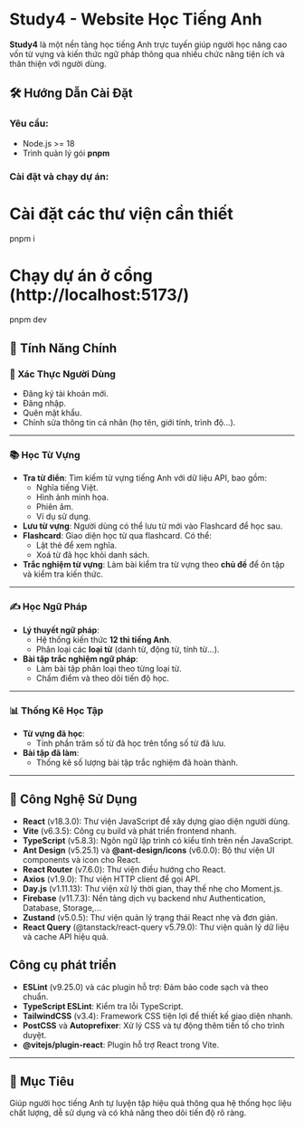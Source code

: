 # Study4 - Website Học Tiếng Anh

**Study4** là một nền tảng học tiếng Anh trực tuyến giúp người học nâng cao vốn từ vựng và kiến thức ngữ pháp thông qua nhiều chức năng tiện ích và thân thiện với người dùng.

## 🛠️ Hướng Dẫn Cài Đặt

### Yêu cầu:
- Node.js >= 18
- Trình quản lý gói **pnpm**

### Cài đặt và chạy dự án:

# Cài đặt các thư viện cần thiết
pnpm i

# Chạy dự án ở cổng (http://localhost:5173/)
pnpm dev

## 🎯 Tính Năng Chính

### 🔐 Xác Thực Người Dùng
- Đăng ký tài khoản mới.
- Đăng nhập.
- Quên mật khẩu.
- Chỉnh sửa thông tin cá nhân (họ tên, giới tính, trình độ...).

---

### 📚 Học Từ Vựng
- **Tra từ điển**: Tìm kiếm từ vựng tiếng Anh với dữ liệu API, bao gồm:
  - Nghĩa tiếng Việt.
  - Hình ảnh minh họa.
  - Phiên âm.
  - Ví dụ sử dụng.
- **Lưu từ vựng**: Người dùng có thể lưu từ mới vào Flashcard để học sau.
- **Flashcard**: Giao diện học từ qua flashcard. Có thể:
  - Lật thẻ để xem nghĩa.
  - Xoá từ đã học khỏi danh sách.
- **Trắc nghiệm từ vựng**: Làm bài kiểm tra từ vựng theo **chủ đề** để ôn tập và kiểm tra kiến thức.

---

### ✍️ Học Ngữ Pháp
- **Lý thuyết ngữ pháp**:
  - Hệ thống kiến thức **12 thì tiếng Anh**.
  - Phân loại các **loại từ** (danh từ, động từ, tính từ...).
- **Bài tập trắc nghiệm ngữ pháp**:
  - Làm bài tập phân loại theo từng loại từ.
  - Chấm điểm và theo dõi tiến độ học.

---

### 📊 Thống Kê Học Tập
- **Từ vựng đã học**:
  - Tính phần trăm số từ đã học trên tổng số từ đã lưu.
- **Bài tập đã làm**:
  - Thống kê số lượng bài tập trắc nghiệm đã hoàn thành.

---

## 🧪 Công Nghệ Sử Dụng

- **React** (v18.3.0): Thư viện JavaScript để xây dựng giao diện người dùng.
- **Vite** (v6.3.5): Công cụ build và phát triển frontend nhanh.
- **TypeScript** (v5.8.3): Ngôn ngữ lập trình có kiểu tĩnh trên nền JavaScript.
- **Ant Design** (v5.25.1) và **@ant-design/icons** (v6.0.0): Bộ thư viện UI components và icon cho React.
- **React Router** (v7.6.0): Thư viện điều hướng cho React.
- **Axios** (v1.9.0): Thư viện HTTP client để gọi API.
- **Day.js** (v1.11.13): Thư viện xử lý thời gian, thay thế nhẹ cho Moment.js.
- **Firebase** (v11.7.3): Nền tảng dịch vụ backend như Authentication, Database, Storage,...
- **Zustand** (v5.0.5): Thư viện quản lý trạng thái React nhẹ và đơn giản.
- **React Query** (@tanstack/react-query v5.79.0): Thư viện quản lý dữ liệu và cache API hiệu quả.

## Công cụ phát triển

- **ESLint** (v9.25.0) và các plugin hỗ trợ: Đảm bảo code sạch và theo chuẩn.
- **TypeScript ESLint**: Kiểm tra lỗi TypeScript.
- **TailwindCSS** (v3.4): Framework CSS tiện lợi để thiết kế giao diện nhanh.
- **PostCSS** và **Autoprefixer**: Xử lý CSS và tự động thêm tiền tố cho trình duyệt.
- **@vitejs/plugin-react**: Plugin hỗ trợ React trong Vite.

---

## 🚀 Mục Tiêu
Giúp người học tiếng Anh tự luyện tập hiệu quả thông qua hệ thống học liệu chất lượng, dễ sử dụng và có khả năng theo dõi tiến độ rõ ràng.


